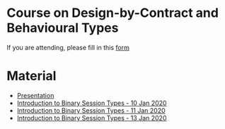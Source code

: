 # Course on Design-by-Contract and Behavioural Types
If you are attending, please fill in this [form](https://forms.gle/pDKiWg9Nkunmb5nD6)
# Material
- [Presentation](slides/0-presentation.pdf)
- [Introduction to Binary Session Types - 10 Jan 2020](slides/1-Introduction-to-BST-A.pdf)
- [Introduction to Binary Session Types - 11 Jan 2020](slides/1-Introduction-to-BST-B.pdf)
- [Introduction to Binary Session Types - 13 Jan 2020](slides/1-Introduction-to-BST-C.pdf)
